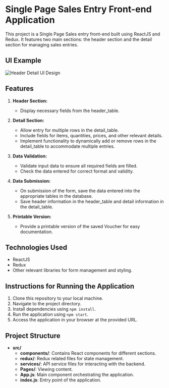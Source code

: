 # Single Page Sales Entry Front-end Application

This project is a Single Page Sales entry front-end built using ReactJS and Redux. It features two main sections: the header section and the detail section for managing sales entries.

## UI Example

![Header Detail UI Design](Header%20Detail%20UI%20Design.jpg)

## Features

1. **Header Section:**
   - Display necessary fields from the header_table.

2. **Detail Section:**
   - Allow entry for multiple rows in the detail_table.
   - Include fields for items, quantities, prices, and other relevant details.
   - Implement functionality to dynamically add or remove rows in the detail_table to accommodate multiple entries.

3. **Data Validation:**
   - Validate input data to ensure all required fields are filled.
   - Check the data entered for correct format and validity.

4. **Data Submission:**
   - On submission of the form, save the data entered into the appropriate tables in the database.
   - Save header information in the header_table and detail information in the detail_table.

5. **Printable Version:**
   - Provide a printable version of the saved Voucher for easy documentation.

## Technologies Used

- ReactJS
- Redux
- Other relevant libraries for form management and styling.

## Instructions for Running the Application

1. Clone this repository to your local machine.
2. Navigate to the project directory.
3. Install dependencies using `npm install`.
4. Run the application using `npm start`.
5. Access the application in your browser at the provided URL.

## Project Structure

- **src/**
  - **components/**: Contains React components for different sections.
  - **redux/**: Redux related files for state management.
  - **services/**: API service files for interacting with the backend.
  - **Pages/**: Viewing content.
  - **App.js**: Main component orchestrating the application.
  - **index.js**: Entry point of the application.


